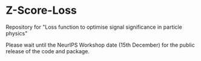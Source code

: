 # Z-Score-Loss
Repository for "Loss function to optimise signal significance in particle physics"

Please wait until the NeurIPS Workshop date (15th December) for the public release of the code and package. 

